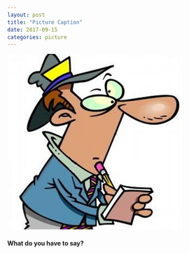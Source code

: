 ```yaml
---
layout: post
title: "Picture Caption"
date: 2017-09-15
categories: picture
---
```

<link href="/css/posts.css" type="text/css" rel="stylesheet"/>
<link href="/css/photos.css" type="text/css" rel="stylesheet">
<img src="/assets/pictures/1.jpeg"
class="img-responsive" alt="Reporter" />
<h4> What do you have to say?</h4>
